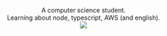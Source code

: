 <p align="center">A computer science student.
  <br>Learning about node, typescript, AWS (and english).<br>
  <a href="https://github.com/anuraghazra/github-readme-stats">
    <img src="https://github-readme-stats.vercel.app/api/top-langs/?username=gfteix&show_icons=true&hide_title=true&theme=tokyonight&layout=compact&hide_border=true&border_radius=15&langs_count=10&exclude_repo=play-brain,TheTrab">
  </a>
</p>
